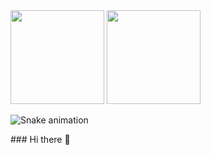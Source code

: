 <div aling= center>
  <img height="150em" src="https://github-readme-stats.vercel.app/api?username=FranMarri&show_icons=true&theme=dracula&include_all_commits=true&count_private=true"/>
  <img height="150em" src="https://github-readme-stats.vercel.app/api/top-langs/?username=FranMarri&layout=compact&langs_count=7&theme=dracula"/>
  
  ![Snake animation](https://github.com/FranMarri/FranMarri/blob/output/github-contribution-grid-snake.svg)
</div>  
### Hi there 👋

<!--
**FranMarri/FranMarri** is a ✨ _special_ ✨ repository because its `README.md` (this file) appears on your GitHub profile.

Here are some ideas to get you started:

- 🔭 I’m currently working on ...
- 🌱 I’m currently learning ...
- 👯 I’m looking to collaborate on ...
- 🤔 I’m looking for help with ...
- 💬 Ask me about ...
- 📫 How to reach me: ...
- 😄 Pronouns: ...
- ⚡ Fun fact: ...
-->
